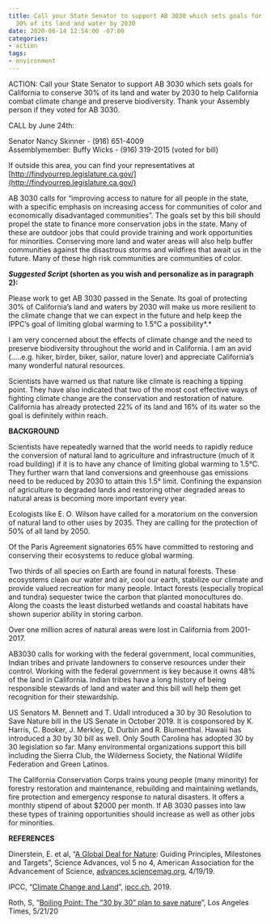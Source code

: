 ```yaml
---
title: Call your State Senator to support AB 3030 which sets goals for CA to conserve
  30% of its land and water by 2030
date: 2020-06-14 12:54:00 -07:00
categories:
- action
tags:
- environment
---
```


ACTION: Call your State Senator to support AB 3030 which sets goals for California to conserve 30% of its land and water by 2030 to help California combat climate change and preserve biodiversity. Thank your Assembly person if they voted for AB 3030.

CALL by June 24th:

Senator Nancy Skinner - (916) 651-4009\
Assemblymember: Buffy Wicks - (916) 319-2015 (voted for bill)

If outside this area, you can find your representatives at [http://findyourrep.legislature.ca.gov/](http://findyourrep.legislature.ca.gov/)

AB 3030 calls for “improving access to nature for all people in the state, with a specific emphasis on increasing access for communities of color and economically disadvantaged communities”. The goals set by this bill should propel the state to finance more conservation jobs in the state. Many of these are outdoor jobs that could provide training and work opportunities for minorities. Conserving more land and water areas will also help buffer communities against the disastrous storms and wildfires that await us in the future. Many of these high risk communities are communities of color.

***Suggested Scrip*****t (shorten as you wish and personalize as in paragraph 2):**

Please work to get AB 3030 passed in the Senate. Its goal of protecting 30% of California’s land and waters by 2030 will make us more resilient to the climate change that we can expect in the future and help keep the IPPC’s goal of limiting global warming to 1.5°C a possibility*.*

I am very concerned about the effects of climate change and the need to preserve biodiversity throughout the world and in California. I am an avid (.....e.g. hiker, birder, biker, sailor, nature lover) and appreciate California’s many wonderful natural resources.

Scientists have warned us that nature like climate is reaching a tipping point. They have also indicated that two of the most cost effective ways of fighting climate change are the conservation and restoration of nature. California has already protected 22% of its land and 16% of its water so the goal is definitely within reach.

**BACKGROUND**

Scientists have repeatedly warned that the world needs to rapidly reduce the conversion of natural land to agriculture and infrastructure (much of it road building) if it is to have any chance of limiting global warming to 1.5°C. They further warn that land conversions and greenhouse gas emissions need to be reduced by 2030 to attain this 1.5° limit. Confining the expansion of agriculture to degraded lands and restoring other degraded areas to natural areas is becoming more important every year.

Ecologists like E. O. Wilson have called for a moratorium on the conversion of natural land to other uses by 2035. They are calling for the protection of 50% of all land by 2050.

Of the Paris Agreement signatories 65% have committed to restoring and conserving their ecosystems to reduce global warming.

Two thirds of all species on Earth are found in natural forests. These ecosystems clean our water and air, cool our earth, stabilize our climate and provide valued recreation for many people. Intact forests (especially tropical and tundra) sequester twice the carbon that planted monocultures do. Along the coasts the least disturbed wetlands and coastal habitats have shown superior ability in storing carbon.

Over one million acres of natural areas were lost in California from 2001-2017.

AB3030 calls for working with the federal government, local communities, Indian tribes and private landowners to conserve resources under their control. Working with the federal government is key because it owns 48% of the land in California. Indian tribes have a long history of being responsible stewards of land and water and this bill will help them get recognition for their stewardship.

US Senators M. Bennett and T. Udall introduced a 30 by 30 Resolution to Save Nature bill in the US Senate in October 2019. It is cosponsored by K. Harris, C. Booker, J. Merkley, D. Durbin and R. Blumenthal. Hawaii has introduced a 30 by 30 bill as well. Only South Carolina has adopted 30 by 30 legislation so far. Many environmental organizations support this bill including the Sierra Club, the Wilderness Society, the National Wildlife Federation and Green Latinos.

The California Conservation Corps trains young people (many minority) for forestry restoration and maintenance, rebuilding and maintaining wetlands, fire protection and emergency response to natural disasters. It offers a monthly stipend of about $2000 per month. If AB 3030 passes into law these types of training opportunities should increase as well as other jobs for minorities.

**REFERENCES**

Dinerstein, E. et al, “[A Global Deal for Nature](https://advances.sciencemag.org/content/5/4/eaaw2869): Guiding Principles, Milestones and Targets”, Science Advances, vol 5 no 4, American Association for the Advancement of Science, [advances.sciencemag.org](http://advances.sciencemag.org/), 4/19/19.

IPCC, “[Climate Change and Land](https://www.ipcc.ch/srccl/)”, [ipcc.ch](http://ipcc.ch/), 2019.

Roth, S, “[Boiling Point: The “30 by 30” plan to save nature](https://theclimatecenter.org/wp-content/uploads/2020/05/Boiling-Point-AB3030.pdf)”, Los Angeles Times, 5/21/20